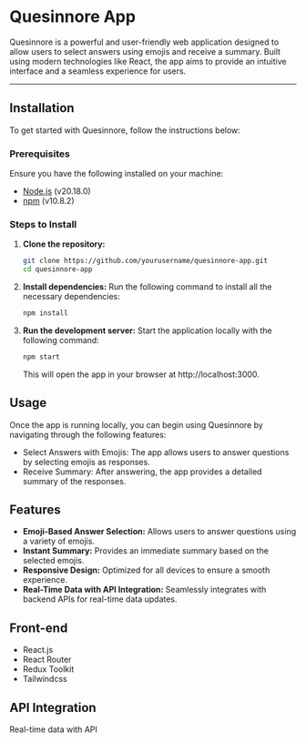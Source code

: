 # Quesinnore App

Quesinnore is a powerful and user-friendly web application designed to allow users to select answers using emojis and receive a summary. Built using modern technologies like React, the app aims to provide an intuitive interface and a seamless experience for users.

---

## Installation

To get started with Quesinnore, follow the instructions below:

### Prerequisites

Ensure you have the following installed on your machine:

- [Node.js](https://nodejs.org/) (v20.18.0)
- [npm](https://www.npmjs.com/) (v10.8.2)

### Steps to Install

1. **Clone the repository:**

   ```bash
   git clone https://github.com/yourusername/quesinnore-app.git
   cd quesinnore-app
   ```
2. **Install dependencies:**
   Run the following command to install all the necessary dependencies:
    ```bash
   npm install
   ```
4. **Run the development server:**
   Start the application locally with the following command:
    ```bash
   npm start
   ```
   This will open the app in your browser at http://localhost:3000.

## Usage

   Once the app is running locally, you can begin using Quesinnore by navigating through the following features:
   - Select Answers with Emojis: The app allows users to answer questions by selecting emojis as responses.
   - Receive Summary: After answering, the app provides a detailed summary of the responses.

## Features

   - **Emoji-Based Answer Selection:** Allows users to answer questions using a variety of emojis.
   - **Instant Summary:** Provides an immediate summary based on the selected emojis.
   - **Responsive Design:** Optimized for all devices to ensure a smooth experience.
   - **Real-Time Data with API Integration:** Seamlessly integrates with backend APIs for real-time data updates.

## Front-end

   - React.js
   - React Router
   - Redux Toolkit
   - Tailwindcss
   
## API Integration
   Real-time data with API
  

